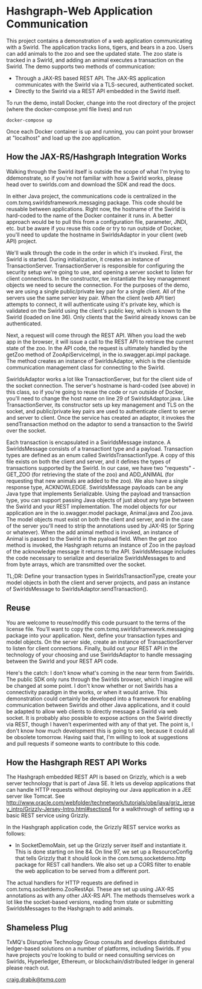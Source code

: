 Hashgraph-Web Application Communication
================================

This project contains a demonstration of a web application communicating with a Swirld.  The application tracks lions, tigers, and bears in a zoo.  Users can add animals to the zoo and see the updated state.  The zoo state is tracked in a Swirld, and adding an animal executes a transaction on the Swirld.  The demo supports two methods of communication:
- Through a JAX-RS based REST API.  The JAX-RS application communicates with the Swirld via a TLS-secured, authenticated socket.  
- Directly to the Swirld via a REST API embedded in the Swirld itself.

To run the demo, install Docker, change into the root directory of the project (where the docker-compose.yml file lives) and run 

`docker-compose up`

Once each Docker container is up and running, you can point your browser at "localhost" and load up the zoo application.

How the JAX-RS/Hashgraph Integration Works
------------------------------------------

Walking through the Swirld itself is outside the scope of what I'm trying to ddemonstrate, so if you're not familiar with how a Swirld works, please head over to swirlds.com and download the SDK and read the docs.

In either Java project, the communications code is centralized in the com.txmq.swirldsframework.messaging package.   This code should be reusable between applications.  Right now, the hostname of the Swirld is hard-coded to the name of the Docker container it runs in.  A better approach would be to pull this from a configuration file, parameter, JNDI, etc. but be aware if you reuse this code or try to run outside of Docker, you'll need to update the hostname in SwirldsAdaptor in your client (web API) project.

We'll walk through the code in the order in which it's invoked.  First, the Swirld is started.  During initialization, it creates an instance of TransactionServer.  TransactionServer is responsible for configuring the security setup we're going to use, and opening a server socket to listen for client connections.  In the constructor, we instantiate the key management objects we need to secure the connection.  For the purposes of the demo, we are using a single public/private key pair for a single client.  All of the servers use the same server key pair.  When the client (web API tier) attempts to connect, it will authenticate using it's private key, which is validated on the Swirld using the client's public key, which is known to the Swirld (loaded on line 36).  Only clients that the Swirld already knows can be authenticated.

Next, a request will come through the REST API.  When you load the web app in the browser, it will issue a call to the REST API to retrieve the current state of the zoo.  In the API code, the request is ultimately handled by the getZoo method of ZooApiServiceImpl, in the io.swagger.api.impl package.  The method creates an instance of SwirldsAdaptor, which is the clientside communication management class for connecting to the Swirld.

SwirldsAdaptor works a lot like TransactionServer, but for the client side of the socket connection.  The server's hostname is hard-coded (see above) in this class, so if you're going to reuse the code or run outside of Docker, you'll need to change the host name on line 29 of SwirldsAdaptor.java.  Like TransactionServer, its constructor sets up key management and TLS on the socket, and public/private key pairs are used to authenticate client to server and server to client.  Once the service has created an adaptor, it invokes the sendTransaction method on the adaptor to send a transaction to the Swirld over the socket.  

Each transaction is encapsulated in a SwirldsMessage instance.  A SwirldsMessage consists of a transactiont type and a payload.  Transaction types are defined as an enum called SwirldsTransactionType.  A copy of this file exists on both the client and server, and it defines the types of transactions supported by the Swirld.  In our case, we have two "requests" - GET_ZOO (for retrieving the state of the zoo) and ADD_ANIMAL (for requesting that new animals are added to the zoo).  We also have a single response type, ACKNOWLEDGE.  SwirldsMessage payloads can be any Java type that implements Serializable.  Using the payload and transaction type, you can support passing Java objects of just about any type between the Swirld and your REST implementation.  The model objects for our application are in the io.swagger.model package, Animal.java and Zoo.java.  The model objects must exist on both the client and server, and in the case of the server you'll need to strip the annotations used by JAX-RS (or Spring or whatever).  When the add animal method is invoked, an instance of Animal is passed to the Swirld in the pyaload field.  When the get zoo method is invoked, the Hashgraph returns an instance of Zoo in the payload of the acknowledge message it returns to the API.  SwirldsMessage includes the code necessary to serialize and deserialize SwirldsMessages to and from byte arrays, which are transmitted over the socket.

TL;DR:  Define your transaction types in SwirldsTransactionType, create your model objects in both the client and server projects, and pass an instance of SwirldsMessage to SwirldsAdaptor.sendTransaction().

Reuse
-----

You are welcome to reuse/modify this code pursuant to the terms of the license file.  You'll want to copy the com.txmq.swirldsframework.messaging package into your application.  Next, define your transaction types and model objects.  On the server side, create an instance of TransactionServer to listen for client connections.  Finally, build out your REST API in the technology of your choosing and use SwirldsAdaptor to handle messaging between the Swirld and your REST API code.

Here's the catch:  I don't know what's coming in the near term from Swirlds.  The public SDK only runs through the Swirlds browser, which I imagine will be changed at some point.  I don't know whether or not Swirlds has a connectivity paradigm in the works, or when it would arrive.  This demonstration could certainly be developed into a framework for enabling communication between Swirlds and other Java applications, and it could be adapted to allow web clients to directly message a Swirld via web socket.  It is probably also possible to expose actions on the Swirld directly via REST, though I haven't experimented with any of that yet.  The point is, I don't know how much development this is going to see, because it could all be obsolete tomorrow.  Having said that, I'm willing to look at suggestions and pull requests if someone wants to contribute to this code.


How the Hashgraph REST API Works 
--------------------------------

The Hashgraph embedded REST API is based on Grizzly, which is a web server technology that is part of Java SE.  It lets us develop applications that can handle HTTP requests without deploying our Java application in a JEE server like Tomcat.  See http://www.oracle.com/webfolder/technetwork/tutorials/obe/java/griz_jersey_intro/Grizzly-Jersey-Intro.html#section4 for a walkthrough of setting up a basic REST service using Grizzly.

In the Hashgraph application code, the Grizzly REST service works as follows:
- In SocketDemoMain, set up the Grizzly server itself and instantiate it.  This is done starting on line 84.  On line 97, we set up a ResourceConfig that tells Grizzly that it should look in the com.txmq.socketdemo.http package for REST call handlers.  We also set up a CORS filter to enable the web application to be served from a different port.

The actual handlers for HTTP requests are defined in com.txmq.socketdemo.ZooRestApi.  These are set up using JAX-RS annotations as with any other JAX-RS API.  The methods themselves work a lot like the socket-based versions, reading from state or submitting SwirldsMessages to the Hashgraph to add animals.


Shameless Plug
--------------
TxMQ's Disruptive Technology Group consults and develops distributed ledger-based solutions on a number of platforms, including Swirlds.  If you have projects you're looking to build or need consulting services on Swirlds, Hyperledger, Ethereum, or blockchain/distributed ledger in general please reach out.

craig.drabik@txmq.com